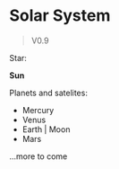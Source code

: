 # Solar System

> V0.9

Star:

**Sun**

Planets and satelites:

- Mercury
- Venus
- Earth | Moon
- Mars


...more to come